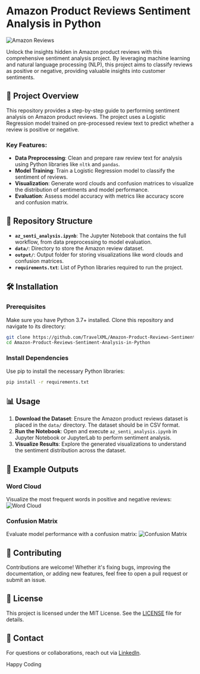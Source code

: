 # Amazon Product Reviews Sentiment Analysis in Python
![Amazon Reviews](https://github.com/user-attachments/assets/ac6a483a-3aca-464c-98a0-61cddcc0854f)


Unlock the insights hidden in Amazon product reviews with this comprehensive sentiment analysis project. By leveraging machine learning and natural language processing (NLP), this project aims to classify reviews as positive or negative, providing valuable insights into customer sentiments.

## 🚀 Project Overview

This repository provides a step-by-step guide to performing sentiment analysis on Amazon product reviews. The project uses a Logistic Regression model trained on pre-processed review text to predict whether a review is positive or negative.

### Key Features:
- **Data Preprocessing**: Clean and prepare raw review text for analysis using Python libraries like `nltk` and `pandas`.
- **Model Training**: Train a Logistic Regression model to classify the sentiment of reviews.
- **Visualization**: Generate word clouds and confusion matrices to visualize the distribution of sentiments and model performance.
- **Evaluation**: Assess model accuracy with metrics like accuracy score and confusion matrix.

## 📂 Repository Structure

- **`az_senti_analysis.ipynb`**: The Jupyter Notebook that contains the full workflow, from data preprocessing to model evaluation.
- **`data/`**: Directory to store the Amazon review dataset.
- **`output/`**: Output folder for storing visualizations like word clouds and confusion matrices.
- **`requirements.txt`**: List of Python libraries required to run the project.

## 🛠️ Installation

### Prerequisites

Make sure you have Python 3.7+ installed. Clone this repository and navigate to its directory:

```bash
git clone https://github.com/TravelXML/Amazon-Product-Reviews-Sentiment-Analysis-in-Python.git
cd Amazon-Product-Reviews-Sentiment-Analysis-in-Python
```

### Install Dependencies

Use pip to install the necessary Python libraries:

```bash
pip install -r requirements.txt
```

## 📊 Usage

1. **Download the Dataset**: Ensure the Amazon product reviews dataset is placed in the `data/` directory. The dataset should be in CSV format.
2. **Run the Notebook**: Open and execute `az_senti_analysis.ipynb` in Jupyter Notebook or JupyterLab to perform sentiment analysis.
3. **Visualize Results**: Explore the generated visualizations to understand the sentiment distribution across the dataset.

## 🎯 Example Outputs

### Word Cloud
Visualize the most frequent words in positive and negative reviews:
![Word Cloud](https://github.com/user-attachments/assets/7ef70f56-e4e5-496c-ba30-9bfdb613eccd)


### Confusion Matrix
Evaluate model performance with a confusion matrix:
![Confusion Matrix](https://github.com/user-attachments/assets/a6f652c5-ccbf-4b36-9726-93ec1a4f1375)


## 🤝 Contributing

Contributions are welcome! Whether it's fixing bugs, improving the documentation, or adding new features, feel free to open a pull request or submit an issue.

## 📜 License

This project is licensed under the MIT License. See the [LICENSE](LICENSE) file for details.

## 📧 Contact

For questions or collaborations, reach out via [LinkedIn](https://www.linkedin.com/in/the-startup-cto/).

Happy Coding
